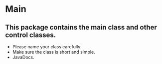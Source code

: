 # Main

## This package contains the main class and other control classes.

 - Please name your class carefully.
 - Make sure the class is short and simple.
 - JavaDocs.